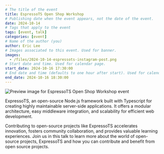 ```yaml
---
# The title of the event
title: EspressoTS Open Shop Workshop
# Publishing date when the event appears, not the date of the event.
date: 2024-10-14
# Tags that apply to the event
tags: [event, talk]
categories: [event]
# Name of the author (you)
author: Eric Lee
# Images associated to this event. Used for banner.
images:
  - /files/2024-10-14-espressots-instagram-post.png
# Start date and time. Used for calendar page.
start_date: 2024-10-16 17:30:00
# End date and time (defaults to one hour after start). Used for calendar page.
end_date: 2024-10-16 18:30:00
---
```


![Preview image for EspressoTS Open Shop Workshop event](/files/2024-10-14-espressots-instagram-post.png)

ExpressoTS, an open-source Node.js framework built with Typescript for creating highly maintainable server-side applications. It offers a modular architecture, easy middleware integration, and scalability for efficient web development. 

Contributing to open-source projects like ExpressoTS accelerates innovation, fosters community collaboration, and provides valuable learning experiences. Join us in this talk to learn more about the world of open-source projects, ExpressoTS and how you can contribute and benefit from open source projects.
